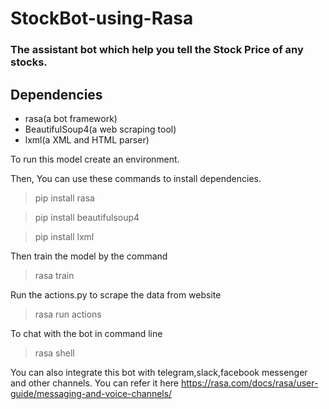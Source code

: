# StockBot-using-Rasa

### The assistant bot which help you tell the Stock Price of any stocks.


## Dependencies
- rasa(a bot framework)
- BeautifulSoup4(a web scraping tool)
- lxml(a XML and HTML parser)

To run this model create an environment.

Then, You can use these commands to install dependencies.
> pip install rasa

> pip install beautifulsoup4

> pip install lxml

Then train the model by the command

> rasa train

Run the actions.py to scrape the data from website

> rasa run actions

To chat with the bot in command line

> rasa shell

You can also integrate this bot with telegram,slack,facebook messenger and other channels.
You can refer it here https://rasa.com/docs/rasa/user-guide/messaging-and-voice-channels/
